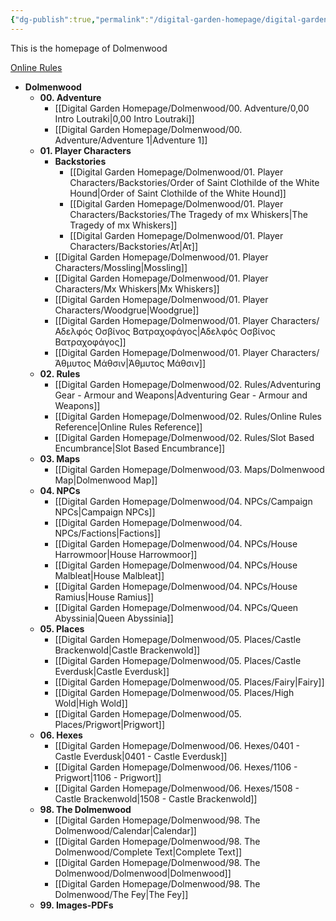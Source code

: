 ```yaml
---
{"dg-publish":true,"permalink":"/digital-garden-homepage/digital-garden-homepage/","tags":["gardenEntry"]}
---
```


This is the homepage of Dolmenwood

[Online Rules](https://www.dolmenwood.necroticgnome.com/rules/doku.php?id=start) 


- **Dolmenwood**
	- **00. Adventure**
		- [[Digital Garden Homepage/Dolmenwood/00. Adventure/0,00 Intro Loutraki\|0,00 Intro Loutraki]]
		- [[Digital Garden Homepage/Dolmenwood/00. Adventure/Adventure 1\|Adventure 1]]
	- **01. Player Characters**
		- **Backstories**
			- [[Digital Garden Homepage/Dolmenwood/01. Player Characters/Backstories/Order of Saint Clothilde of the White Hound\|Order of Saint Clothilde of the White Hound]]
			- [[Digital Garden Homepage/Dolmenwood/01. Player Characters/Backstories/The Tragedy of mx Whiskers\|The Tragedy of mx Whiskers]]
			- [[Digital Garden Homepage/Dolmenwood/01. Player Characters/Backstories/Ατ\|Ατ]]
		- [[Digital Garden Homepage/Dolmenwood/01. Player Characters/Mossling\|Mossling]]
		- [[Digital Garden Homepage/Dolmenwood/01. Player Characters/Mx Whiskers\|Mx Whiskers]]
		- [[Digital Garden Homepage/Dolmenwood/01. Player Characters/Woodgrue\|Woodgrue]]
		- [[Digital Garden Homepage/Dolmenwood/01. Player Characters/Αδελφός Οσβίνος Βατραχοφάγος\|Αδελφός Οσβίνος Βατραχοφάγος]]
		- [[Digital Garden Homepage/Dolmenwood/01. Player Characters/Άθμυτος Μάθσιν\|Άθμυτος Μάθσιν]]
	- **02. Rules**
		- [[Digital Garden Homepage/Dolmenwood/02. Rules/Adventuring Gear - Armour and Weapons\|Adventuring Gear - Armour and Weapons]]
		- [[Digital Garden Homepage/Dolmenwood/02. Rules/Online Rules Reference\|Online Rules Reference]]
		- [[Digital Garden Homepage/Dolmenwood/02. Rules/Slot Based Encumbrance\|Slot Based Encumbrance]]
	- **03. Maps**
		- [[Digital Garden Homepage/Dolmenwood/03. Maps/Dolmenwood Map\|Dolmenwood Map]]
	- **04. NPCs**
		- [[Digital Garden Homepage/Dolmenwood/04. NPCs/Campaign NPCs\|Campaign NPCs]]
		- [[Digital Garden Homepage/Dolmenwood/04. NPCs/Factions\|Factions]]
		- [[Digital Garden Homepage/Dolmenwood/04. NPCs/House Harrowmoor\|House Harrowmoor]]
		- [[Digital Garden Homepage/Dolmenwood/04. NPCs/House Malbleat\|House Malbleat]]
		- [[Digital Garden Homepage/Dolmenwood/04. NPCs/House Ramius\|House Ramius]]
		- [[Digital Garden Homepage/Dolmenwood/04. NPCs/Queen Abyssinia\|Queen Abyssinia]]
	- **05. Places**
		- [[Digital Garden Homepage/Dolmenwood/05. Places/Castle Brackenwold\|Castle Brackenwold]]
		- [[Digital Garden Homepage/Dolmenwood/05. Places/Castle Everdusk\|Castle Everdusk]]
		- [[Digital Garden Homepage/Dolmenwood/05. Places/Fairy\|Fairy]]
		- [[Digital Garden Homepage/Dolmenwood/05. Places/High Wold\|High Wold]]
		- [[Digital Garden Homepage/Dolmenwood/05. Places/Prigwort\|Prigwort]]
	- **06. Hexes**
		- [[Digital Garden Homepage/Dolmenwood/06. Hexes/0401 - Castle Everdusk\|0401 - Castle Everdusk]]
		- [[Digital Garden Homepage/Dolmenwood/06. Hexes/1106 - Prigwort\|1106 - Prigwort]]
		- [[Digital Garden Homepage/Dolmenwood/06. Hexes/1508 - Castle Brackenwold\|1508 - Castle Brackenwold]]
	- **98. The Dolmenwood**
		- [[Digital Garden Homepage/Dolmenwood/98. The Dolmenwood/Calendar\|Calendar]]
		- [[Digital Garden Homepage/Dolmenwood/98. The Dolmenwood/Complete Text\|Complete Text]]
		- [[Digital Garden Homepage/Dolmenwood/98. The Dolmenwood/Dolmenwood\|Dolmenwood]]
		- [[Digital Garden Homepage/Dolmenwood/98. The Dolmenwood/The Fey\|The Fey]]
	- **99. Images-PDFs**






